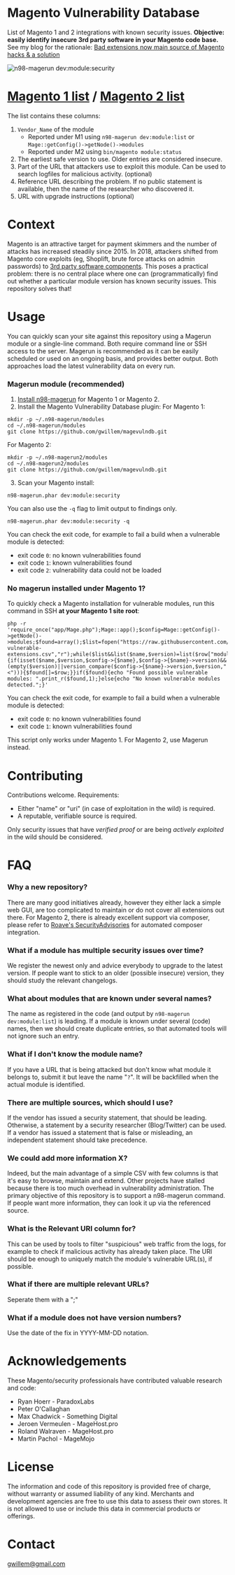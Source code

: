 # Magento Vulnerability Database

List of Magento 1 and 2 integrations with known security issues. **Objective: easily identify insecure 3rd party software in your Magento code base.** See my blog for the rationale: [Bad extensions now main source of Magento hacks & a solution](https://gwillem.gitlab.io/2019/01/29/magento-module-blacklist/)

![n98-magerun dev:module:security](https://buq.eu/screenshots/kUOyTTWeDIUXUrGU1kqAmqu5.png)

# [Magento 1 list](magento1-vulnerable-extensions.csv) / [Magento 2 list](magento2-vulnerable-extensions.csv)

The list contains these columns:

1. `Vendor_Name` of the module
    - Reported under M1 using `n98-magerun dev:module:list` or `Mage::getConfig()->getNode()->modules`
    - Reported under M2 using `bin/magento module:status`
1. The earliest safe version to use. Older entries are considered insecure. 
1. Part of the URL that attackers use to exploit this module. Can be used to search logfiles for malicious activity. (optional)
1. Reference URL describing the problem. If no public statement is available, then the name of the researcher who discovered it.
1. URL with upgrade instructions (optional)

# Context

Magento is an attractive target for payment skimmers and the number of attacks has increased steadily since 2015. In 2018, attackers shifted from Magento core exploits (eg, Shoplift, brute force attacks on admin passwords) to [3rd party software components](https://gwillem.gitlab.io/2018/10/23/magecart-extension-0days/). This poses a practical problem: there is no central place where one can (programmatically) find out whether a particular module version has known security issues. This repository solves that!

# Usage

You can quickly scan your site against this repository using a Magerun module or a single-line command. Both require command line or SSH access to the server. Magerun is recommended as it can be easily scheduled or used on an ongoing basis, and provides better output. Both approaches load the latest vulnerability data on every run.

### Magerun module (recommended)

1. [Install n98-magerun](https://github.com/netz98/n98-magerun) for Magento 1 or Magento 2.
2. Install the Magento Vulnerability Database plugin:
For Magento 1:
```
mkdir -p ~/.n98-magerun/modules
cd ~/.n98-magerun/modules
git clone https://github.com/gwillem/magevulndb.git
```
For Magento 2:
```
mkdir -p ~/.n98-magerun2/modules
cd ~/.n98-magerun2/modules
git clone https://github.com/gwillem/magevulndb.git
```


3. Scan your Magento install:
```
n98-magerun.phar dev:module:security
```

You can also use the `-q` flag to limit output to findings only.
```
n98-magerun.phar dev:module:security -q
```

You can check the exit code, for example to fail a build when a vulnerable module is detected:

* exit code `0`: no known vulnerabilities found
* exit code `1`: known vulnerabilities found
* exit code `2`: vulnerability data could not be loaded

### No magerun installed under Magento 1?

To quickly check a Magento installation for vulnerable modules, run this command in SSH **at your Magento 1 site root**:

    php -r 'require_once("app/Mage.php");Mage::app();$config=Mage::getConfig()->getNode()->modules;$found=array();$list=fopen("https://raw.githubusercontent.com/gwillem/magevulndb/master/magento1-vulnerable-extensions.csv","r");while($list&&list($name,$version)=list($row["module"],$row["fixed_in"],,$row["reference"],$row["update"])=fgetcsv($list)){if(isset($name,$version,$config->{$name},$config->{$name}->version)&&(empty($version)||version_compare($config->{$name}->version,$version,"<"))){$found[]=$row;}}if($found){echo "Found possible vulnerable modules: ".print_r($found,1);}else{echo "No known vulnerable modules detected.";}'

You can check the exit code, for example to fail a build when a vulnerable module is detected:

* exit code `0`: no known vulnerabilities found
* exit code `1`: known vulnerabilities found

This script only works under Magento 1. For Magento 2, use Magerun instead.

# Contributing

Contributions welcome. Requirements:

- Either "name" or "uri" (in case of exploitation in the wild) is required.
- A reputable, verifiable source is required.

Only security issues that have *verified proof* or are being *actively exploited* in the wild should be considered. 

# FAQ

### Why a new repository?

There are many good initiatives already, however they either lack a simple web GUI, are too complicated to maintain or do not cover all extensions out there. For Magento 2, there is already excellent support via composer, please refer to [Roave's SecurityAdvisories](https://github.com/Roave/SecurityAdvisories) for automated composer integration.

### What if a module has multiple security issues over time?

We register the newest only and advice everybody to upgrade to the latest version. If people want to stick to an older (possible insecure) version, they should study the relevant changelogs. 

### What about modules that are known under several names?

The name as registered in the code (and output by `n98-magerun dev:module:list`) is leading. If a module is known under several (code) names, then we should create duplicate entries, so that automated tools will not ignore such an entry.

### What if I don't know the module name?

If you have a URL that is being attacked but don't know what module it belongs to, submit it but leave the name "`?`". It will be backfilled when the actual module is identified.

### There are multiple sources, which should I use?

If the vendor has issued a security statement, that should be leading. Otherwise, a statement by a security researcher (Blog/Twitter) can be used. If a vendor has issued a statement that is false or misleading, an independent statement should take precedence. 

### We could add more information X?

Indeed, but the main advantage of a simple CSV with few columns is that it's easy to browse, maintain and extend. Other projects have stalled because there is too much overhead in vulnerability administration. The primary objective of this repository is to support a n98-magerun command. If people want more information, they can look it up via the referenced source. 

### What is the Relevant URI column for?

This can be used by tools to filter "suspicious" web traffic from the logs, for example to check if malicious activity has already taken place. The URI should be enough to uniquely match the module's vulnerable URL(s), if possible.    

### What if there are multiple relevant URLs?

Seperate them with a ";"

### What if a module does not have version numbers?

Use the date of the fix in YYYY-MM-DD notation.

# Acknowledgements

These Magento/security professionals have contributed valuable research and code:

- Ryan Hoerr - ParadoxLabs
- Peter O'Callaghan
- Max Chadwick - Something Digital
- Jeroen Vermeulen - MageHost.pro
- Roland Walraven - MageHost.pro
- Martin Pachol - MageMojo

# License

The information and code of this repository is provided free of charge, without warranty or assumed liability of any kind. Merchants and development agencies are free to use this data to assess their own stores. It is not allowed to use or include this data in commercial products or offerings. 

# Contact

[gwillem@gmail.com](mailto:gwillem@gmail.com?subject=magevulndb)

